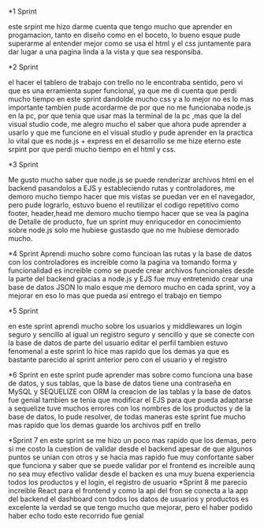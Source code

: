 *1 Sprint

este srpint me hizo darme cuenta que tengo mucho que aprender en progamacion, tanto en diseño como en el boceto, lo bueno esque pude superarme al entender mejor como se usa el html y el css juntamente para dar lugar a una pagina linda a la vista 
y que sea responsiba.

*2 Sprint

el hacer el tablero de trabajo con trello no le encontraba sentido, pero vi que es una erramienta super funcional, ya que me di cuenta que perdi mucho tiempo en este  sprint dandolde mucho css y a lo mejor no es lo mas importante
tambien pude acordarme de por que no me funcionaba node.js en la pc, por que tenia que usar mas la terminal de la pc ,mas que la del visual studio code,  me alegro mucho el saber que ahora pude aprender a usarlo y que me funcione en el visual studio
y pude aprender en la practica lo vital que es node.js + express en el desarrollo
se me hize eterno este srpint por que perdi mucho tiempo en el html y css.

*3 Sprint

Me gusto mucho saber que node.js se puede renderizar archivos html en el backend pasandolos a EJS
y estableciendo rutas y controladores, me demoro mucho tiempo hacer que mis vistas se puedan ver en el navegador, pero pude lograrlo, estuvo bueno el reutilizar el codigo repetitivo como footer, header,head
me demoro mucho tiempo hacer que se vea la pagina de Detalle de producto, 
fue un sprint muy enriqucedor en conocimiento sobre node.js solo me hubiese gustasdo que no me hubiese demorado mucho.

*4 Sprint
Aprendi mucho sobre como funcioan las rutas y la base de datos con los controladores
es increible como la pagina va tomando forma y funcionalidad
es increible como se puede crear archivos funcionales desde la parte del backend gracias a node.js y EJS
fue muy entretenido crear una base de datos JSON 
lo malo esque me demoro mucho en cada sprint, voy a mejorar en eso lo mas que pueda asi entrego el trabajo en tiempo

*5 Sprint

en este sprint aprendi mucho sobre los usuarios y  middlewares
un login seguro y sencillo
al igual un registro seguro y sencillo y que se conecte con la base de datos de parte del usuario
editar el perfil tambien estuvo fenomenal
a este sprint lo hice mas rapido que los demas ya que es bastante parecido al  sprint anterior 
pero con el usuario y el registro

*6 Sprint
en este sprint pude aprender mas sobre como funciona una base de datos, y sus tablas, que la base de datos tiene una contraseña en MySQL y SEQUELIZE con ORM
la creacion de las tablas y la base de datos fue genial
tambien se tenia que modificar el EJS para que pueda adaptarse a sequelize
tuve muchos errores con los nombres de los productos y de la base de datos, lo pude resolver, de todas maneras este sprint fue mucho mas rapido que los demas
guarde los archivos pdf en trello

*Sprint 7
en este sprint se me hizo un poco mas rapido que los demas, pero si me costo la cuestion de validar desde el backend
apesar de que algunos puntos se unian con otros y se hacia mas rapido fue muy confortante saber que funciona
y saber que se puede validar por el frontend es increible aunq no sea muy efectivo 
validar desde el backen es una muy buena experiencia
todos los productos y el login, el registro de usuario 
*Sprint 8
me parecio increible React para el frontend
y como la api del fron se conecta a la app del backend
el dashboard con todos los datos de usuarios y productos es excelente 
la verdad se que tengo mucho que mejorar, pero el haber podido haber echo todo este recorrido fue genial
